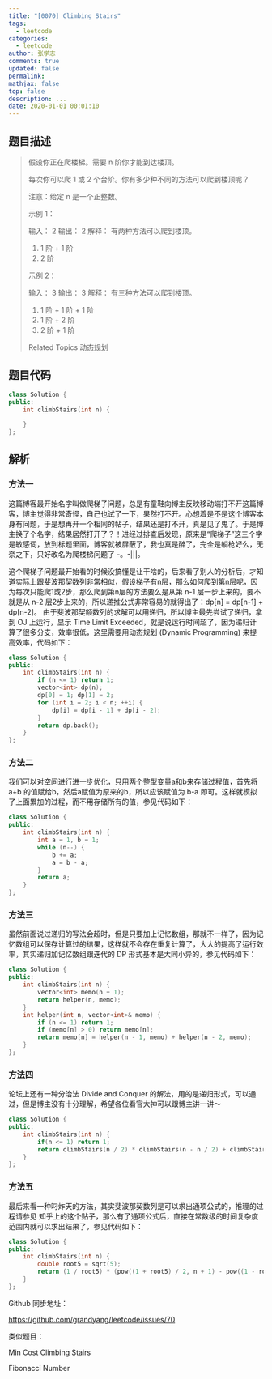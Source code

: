 ```yaml
---
title: "[0070] Climbing Stairs"
tags:
  - leetcode
categories:
  - leetcode
author: 张学志
comments: true
updated: false
permalink:
mathjax: false
top: false
description: ...
date: 2020-01-01 00:01:10
---
```


## 题目描述

> 假设你正在爬楼梯。需要 n 阶你才能到达楼顶。 
> 
> 每次你可以爬 1 或 2 个台阶。你有多少种不同的方法可以爬到楼顶呢？ 
> 
> 注意：给定 n 是一个正整数。 
> 
> 示例 1： 
> 
> 输入： 2
> 输出： 2
> 解释： 有两种方法可以爬到楼顶。
> 1.  1 阶 + 1 阶
> 2.  2 阶 
> 
> 示例 2： 
> 
> 输入： 3
> 输出： 3
> 解释： 有三种方法可以爬到楼顶。
> 1.  1 阶 + 1 阶 + 1 阶
> 2.  1 阶 + 2 阶
> 3.  2 阶 + 1 阶
> 
> Related Topics 动态规划

## 题目代码

```cpp
class Solution {
public:
    int climbStairs(int n) {
        
    }
};
```

## 解析

### 方法一

这篇博客最开始名字叫做爬梯子问题，总是有童鞋向博主反映移动端打不开这篇博客，博主觉得非常奇怪，自己也试了一下，果然打不开。心想着是不是这个博客本身有问题，于是想再开一个相同的帖子，结果还是打不开，真是见了鬼了。于是博主换了个名字，结果居然打开了？！进经过排查后发现，原来是“爬梯子”这三个字是敏感词，放到标题里面，博客就被屏蔽了，我也真是醉了，完全是躺枪好么，无奈之下，只好改名为爬楼梯问题了 -。-|||。

这个爬梯子问题最开始看的时候没搞懂是让干啥的，后来看了别人的分析后，才知道实际上跟斐波那契数列非常相似，假设梯子有n层，那么如何爬到第n层呢，因为每次只能爬1或2步，那么爬到第n层的方法要么是从第 n-1 层一步上来的，要不就是从 n-2 层2步上来的，所以递推公式非常容易的就得出了：dp[n] = dp[n-1] + dp[n-2]。 由于斐波那契额数列的求解可以用递归，所以博主最先尝试了递归，拿到 OJ 上运行，显示 Time Limit Exceeded，就是说运行时间超了，因为递归计算了很多分支，效率很低，这里需要用动态规划 (Dynamic Programming) 来提高效率，代码如下：

```cpp
class Solution {
public:
    int climbStairs(int n) {
        if (n <= 1) return 1;
        vector<int> dp(n);
        dp[0] = 1; dp[1] = 2;
        for (int i = 2; i < n; ++i) {
            dp[i] = dp[i - 1] + dp[i - 2];
        }
        return dp.back();
    }
};
```

### 方法二

我们可以对空间进行进一步优化，只用两个整型变量a和b来存储过程值，首先将 a+b 的值赋给b，然后a赋值为原来的b，所以应该赋值为 b-a 即可。这样就模拟了上面累加的过程，而不用存储所有的值，参见代码如下：


```cpp
class Solution {
public:
    int climbStairs(int n) {
        int a = 1, b = 1;
        while (n--) {
            b += a;
            a = b - a;
        }
        return a;
    }
};
```

### 方法三

虽然前面说过递归的写法会超时，但是只要加上记忆数组，那就不一样了，因为记忆数组可以保存计算过的结果，这样就不会存在重复计算了，大大的提高了运行效率，其实递归加记忆数组跟迭代的 DP 形式基本是大同小异的，参见代码如下：

```cpp
class Solution {
public:
    int climbStairs(int n) {
        vector<int> memo(n + 1);
        return helper(n, memo);
    }
    int helper(int n, vector<int>& memo) {
        if (n <= 1) return 1;
        if (memo[n] > 0) return memo[n];
        return memo[n] = helper(n - 1, memo) + helper(n - 2, memo);
    }
};
```

### 方法四

论坛上还有一种分治法 Divide and Conquer 的解法，用的是递归形式，可以通过，但是博主没有十分理解，希望各位看官大神可以跟博主讲一讲～

```cpp
class Solution {
public:
    int climbStairs(int n) {
        if(n <= 1) return 1;       
        return climbStairs(n / 2) * climbStairs(n - n / 2) + climbStairs(n / 2 - 1) * climbStairs(n - n / 2 - 1);
    }
};
```

### 方法五

最后来看一种叼炸天的方法，其实斐波那契数列是可以求出通项公式的，推理的过程请参见 知乎上的这个贴子，那么有了通项公式后，直接在常数级的时间复杂度范围内就可以求出结果了，参见代码如下：


```cpp
class Solution {
public:
    int climbStairs(int n) {
        double root5 = sqrt(5);
        return (1 / root5) * (pow((1 + root5) / 2, n + 1) - pow((1 - root5) / 2, n + 1));
    }
};
```

Github 同步地址：

https://github.com/grandyang/leetcode/issues/70

 

类似题目：

Min Cost Climbing Stairs

Fibonacci Number    